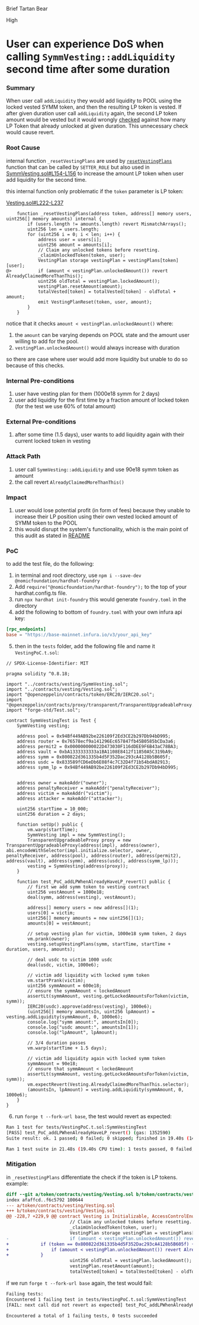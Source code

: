 Brief Tartan Bear

High

# User can experience DoS when calling `SymmVesting::addLiquidity` second time after some duration

### Summary

When user call `addLiquidity` they would add liquidity to POOL using the locked vested SYMM token, and then the resulting LP token is vested.
If after given duration user call `addLiquidity` again, the second LP token amount would be vested but it would wrongly [checked](https://github.com/sherlock-audit/2025-03-symm-io-stacking/blob/main/token/contracts/vesting/Vesting.sol#L231) against how many LP Token that already unlocked at given duration. This unnecessary check would cause revert.

### Root Cause

internal function `_resetVestingPlans` are used by [`resetVestingPlans`](https://github.com/sherlock-audit/2025-03-symm-io-stacking/blob/main/token/contracts/vesting/Vesting.sol#L118-L124) function that can be called by `SETTER_ROLE` but also used in [SymmVesting.sol#L154-L156](https://github.com/sherlock-audit/2025-03-symm-io-stacking/blob/main/token/contracts/vesting/SymmVesting.sol#L154-L156) to increase the amount LP token when user add liquidity for the second time.

this internal function only problematic if the `token` parameter is LP token:

[Vesting.sol#L222-L237](https://github.com/sherlock-audit/2025-03-symm-io-stacking/blob/main/token/contracts/vesting/Vesting.sol#L222-L237)
```Solidity
	function _resetVestingPlans(address token, address[] memory users, uint256[] memory amounts) internal {
		if (users.length != amounts.length) revert MismatchArrays();
		uint256 len = users.length;
		for (uint256 i = 0; i < len; i++) {
			address user = users[i];
			uint256 amount = amounts[i];
			// Claim any unlocked tokens before resetting.
			_claimUnlockedToken(token, user);
			VestingPlan storage vestingPlan = vestingPlans[token][user];
@>  		if (amount < vestingPlan.unlockedAmount()) revert AlreadyClaimedMoreThanThis();
			uint256 oldTotal = vestingPlan.lockedAmount();
			vestingPlan.resetAmount(amount);
			totalVested[token] = totalVested[token] - oldTotal + amount;
			emit VestingPlanReset(token, user, amount);
		}
	}
```

notice that it checks `amount < vestingPlan.unlockedAmount()` where:
1. the `amount` can be varying depends on POOL state and the amount user willing to add for the pool.
2. `vestingPlan.unlockedAmount()` would always increase with duration

so there are case where user would add more liquidity but unable to do so because of this checks.

### Internal Pre-conditions

1. user have vesting plan for them (1000e18 symm for 2 days)
2. user add liquidity for the first time by a fraction amount of locked token (for the test we use 60% of total amount)

### External Pre-conditions

1. after some time (1.5 days), user wants to add liquidity again with their current locked token in vesting

### Attack Path

1. user call `SymmVesting::addLiquidity` and use 90e18 symm token as amount
2. the call revert `AlreadyClaimedMoreThanThis()`

### Impact

1. user would lose potential profit (in form of fees) because they unable to increase their LP position using their own vested locked amount of SYMM token to the POOL
2. this would disrupt the system's functionality, which is the main point of this audit as stated in [README](https://github.com/sherlock-audit/2025-03-symm-io-stacking-farismln/tree/main?tab=readme-ov-file#q-additional-audit-information)

### PoC

to add the test file, do the following:
1. in terminal and root directory, use `npm i --save-dev @nomicfoundation/hardhat-foundry`
2. Add `require("@nomicfoundation/hardhat-foundry");` to the top of your hardhat.config.ts file.
3. run `npx hardhat init-foundry` this would generate `foundry.toml` in the directory
4. add the following to bottom of `foundry.toml` with your own infura api key:
```toml
[rpc_endpoints]
base = "https://base-mainnet.infura.io/v3/your_api_key"
```
5. then in the `tests` folder, add the following file and name it `VestingPoC.t.sol`:
```Solidity
// SPDX-License-Identifier: MIT

pragma solidity ^0.8.18;

import "../contracts/vesting/SymmVesting.sol";
import "../contracts/vesting/Vesting.sol";
import "@openzeppelin/contracts/token/ERC20/IERC20.sol";
import "@openzeppelin/contracts/proxy/transparent/TransparentUpgradeableProxy.sol";
import "forge-std/Test.sol";

contract SymmVestingTest is Test {
    SymmVesting vesting;

    address pool = 0x94Bf449AB92be226109f2Ed3CE2b297Db94bD995;
    address router = 0x76578ecf9a141296Ec657847fb45B0585bCDa3a6;
    address permit2 = 0x000000000022D473030F116dDEE9F6B43aC78BA3;
    address vault = 0xbA1333333333a1BA1108E8412f11850A5C319bA9;
    address symm = 0x800822d361335b4d5F352Dac293cA4128b5B605f;
    address usdc = 0x833589fCD6eDb6E08f4c7C32D4f71b54bdA02913;
    address symm_lp = 0x94Bf449AB92be226109f2Ed3CE2b297Db94bD995;


    address owner = makeAddr("owner");
    address penaltyReceiver = makeAddr("penaltyReceiver");
    address victim = makeAddr("victim");
    address attacker = makeAddr("attacker");

    uint256 startTime = 10_000;
    uint256 duration = 2 days;

    function setUp() public {
        vm.warp(startTime);
        SymmVesting impl = new SymmVesting();
        TransparentUpgradeableProxy proxy = new TransparentUpgradeableProxy(address(impl), address(owner), abi.encodeWithSelector(impl.initialize.selector, owner, penaltyReceiver, address(pool), address(router), address(permit2), address(vault), address(symm), address(usdc), address(symm_lp)));
        vesting = SymmVesting(address(proxy));
    }

    function test_PoC_addLPWhenAlreadyHaveLP_revert() public {
        // first we add symm token to vesting contract
        uint256 vestAmount = 1000e18;
        deal(symm, address(vesting), vestAmount);

        address[] memory users = new address[](1);
        users[0] = victim;
        uint256[] memory amounts = new uint256[](1);
        amounts[0] = vestAmount;

        // setup vesting plan for victim, 1000e18 symm token, 2 days
        vm.prank(owner);
        vesting.setupVestingPlans(symm, startTime, startTime + duration, users, amounts);

        // deal usdc to victim 1000 usdc
        deal(usdc, victim, 1000e6);

        // victim add liquidity with locked symm token
        vm.startPrank(victim);
        uint256 symmAmount = 600e18;
        // ensure the symmAmount < lockedAmount
        assertLt(symmAmount, vesting.getLockedAmountsForToken(victim, symm));
        IERC20(usdc).approve(address(vesting), 1000e6);
        (uint256[] memory amountsIn, uint256 lpAmount) = vesting.addLiquidity(symmAmount, 0, 1000e6);
        console.log("symm amount:", amountsIn[0]);
        console.log("usdc amount:", amountsIn[1]);
        console.log("lpAmount", lpAmount);

        // 3/4 duration passes
        vm.warp(startTime + 1.5 days);

        // victim add liquidity again with locked symm token
        symmAmount = 90e18;
        // ensure that symmAmount < lockedAmount
        assertLt(symmAmount, vesting.getLockedAmountsForToken(victim, symm));
        vm.expectRevert(Vesting.AlreadyClaimedMoreThanThis.selector);
        (amountsIn, lpAmount) = vesting.addLiquidity(symmAmount, 0, 1000e6);
    }
}
```
6. run `forge t --fork-url base`, the test would revert as expected:
```bash
Ran 1 test for tests/VestingPoC.t.sol:SymmVestingTest
[PASS] test_PoC_addLPWhenAlreadyHaveLP_revert() (gas: 1352590)
Suite result: ok. 1 passed; 0 failed; 0 skipped; finished in 19.40s (14.53s CPU time)

Ran 1 test suite in 21.48s (19.40s CPU time): 1 tests passed, 0 failed, 0 skipped (1 total tests)
```

### Mitigation

in `_resetVestingPlans` differentiate the check if the token is LP tokens. example:

```diff
diff --git a/token/contracts/vesting/Vesting.sol b/token/contracts/vesting/Vesting.sol
index afaffcd..f6c5792 100644
--- a/token/contracts/vesting/Vesting.sol
+++ b/token/contracts/vesting/Vesting.sol
@@ -228,7 +229,9 @@ contract Vesting is Initializable, AccessControlEnumerableUpgradeable, PausableU
                        // Claim any unlocked tokens before resetting.
                        _claimUnlockedToken(token, user);
                        VestingPlan storage vestingPlan = vestingPlans[token][user];
-                       if (amount < vestingPlan.unlockedAmount()) revert AlreadyClaimedMoreThanThis();
+            if (token == 0x800822d361335b4d5F352Dac293cA4128b5B605f) {
+                if (amount < vestingPlan.unlockedAmount()) revert AlreadyClaimedMoreThanThis();
+            }
                        uint256 oldTotal = vestingPlan.lockedAmount();
                        vestingPlan.resetAmount(amount);
                        totalVested[token] = totalVested[token] - oldTotal + amount;
```

if we run `forge t --fork-url base` again, the test would fail:
```bash
Failing tests:
Encountered 1 failing test in tests/VestingPoC.t.sol:SymmVestingTest
[FAIL: next call did not revert as expected] test_PoC_addLPWhenAlreadyHaveLP_revert() (gas: 1561264)

Encountered a total of 1 failing tests, 0 tests succeeded
```